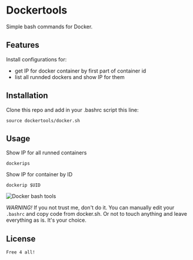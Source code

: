 Dockertools
===========
Simple bash commands for Docker.

## Features
Install configurations for:
 - get IP for docker container by first part of container id
 - list all runnded dockers and show IP for them

## Installation
Clone this repo and add in your .bashrc script this line:
```
source dockertools/docker.sh
```

## Usage
Show IP for all runned containers
```
dockerips
```

Show IP for container by ID
```
dockerip $UID
```

![Docker bash tools](https://img-fotki.yandex.ru/get/9231/9330072.f/0_152277_68bc2f8_XL.png)

_WARNING!_ If you not trust me, don't do it. You can manually edit your `.bashrc` and copy code from docker.sh.
Or not to touch anything and leave everything as is. It's your choice.

## License
```
Free 4 all!
```
